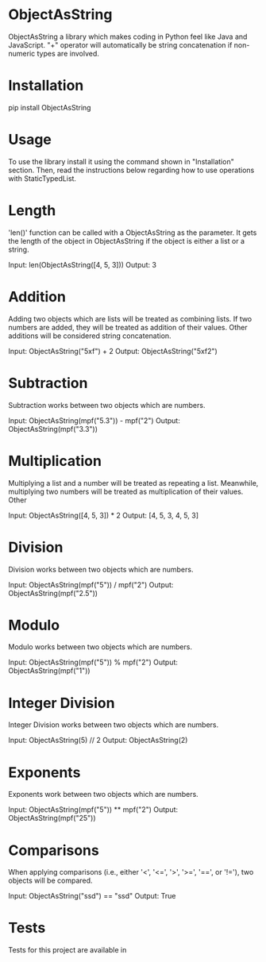 # ObjectAsString

ObjectAsString a library which makes coding in Python feel like Java and JavaScript. "+" operator will 
automatically be string concatenation if non-numeric types are involved.

# Installation

pip install ObjectAsString

# Usage

To use the library install it using the command shown in "Installation" section. 
Then, read the instructions below regarding how to use operations with StaticTypedList.

# Length

'len()' function can be called with a ObjectAsString as the parameter. It gets the length of the object in 
ObjectAsString if the object is either a list or a string.

Input: len(ObjectAsString([4, 5, 3])) 
Output: 3

# Addition

Adding two objects which are lists will be treated as combining lists. If two numbers are added, they will be treated
as addition of their values. Other additions will be considered string concatenation.

Input: ObjectAsString("5xf") + 2
Output: ObjectAsString("5xf2")

# Subtraction

Subtraction works between two objects which are numbers.

Input: ObjectAsString(mpf("5.3")) - mpf("2")
Output: ObjectAsString(mpf("3.3"))

# Multiplication

Multiplying a list and a number will be treated as repeating a list. Meanwhile, multiplying two numbers will be treated 
as multiplication of their values. Other

Input: ObjectAsString([4, 5, 3]) * 2
Output: [4, 5, 3, 4, 5, 3]

# Division

Division works between two objects which are numbers.

Input: ObjectAsString(mpf("5")) / mpf("2")
Output: ObjectAsString(mpf("2.5"))

# Modulo

Modulo works between two objects which are numbers.

Input: ObjectAsString(mpf("5")) % mpf("2")
Output: ObjectAsString(mpf("1"))

# Integer Division

Integer Division works between two objects which are numbers.

Input: ObjectAsString(5) // 2
Output: ObjectAsString(2)

# Exponents

Exponents work between two objects which are numbers.

Input: ObjectAsString(mpf("5")) ** mpf("2")
Output: ObjectAsString(mpf("25"))

# Comparisons

When applying comparisons (i.e., either '<', '<=', '>', '>=', '==', or '!='), two objects will be compared.

Input: ObjectAsString("ssd") == "ssd"
Output: True

# Tests

Tests for this project are available in 
